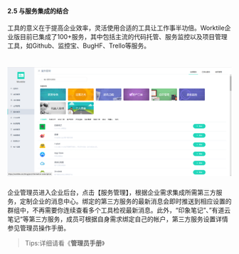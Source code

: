 #### 2.5 与服务集成的结合

工具的意义在于提高企业效率，灵活使用合适的工具让工作事半功倍。Worktile企业版目前已集成了100+服务，其中包括主流的代码托管、服务监控以及项目管理工具，如Github、监控宝、BugHF、Trello等服务。

# ![](/assets/2.5与服务管理的结合.png)

企业管理员进入企业后台，点击【服务管理】，根据企业需求集成所需第三方服务，定制企业的消息中心。绑定的第三方服务的最新消息会即时推送到相应设置的群组中，不再需要你连续查看多个工具检视最新消息。此外，“印象笔记”、”有道云笔记“等第三方服务，成员可根据自身需求绑定自己的帐户，第三方服务设置详情参见管理员操作手册。

> Tips:详细请看《**管理员手册**》

